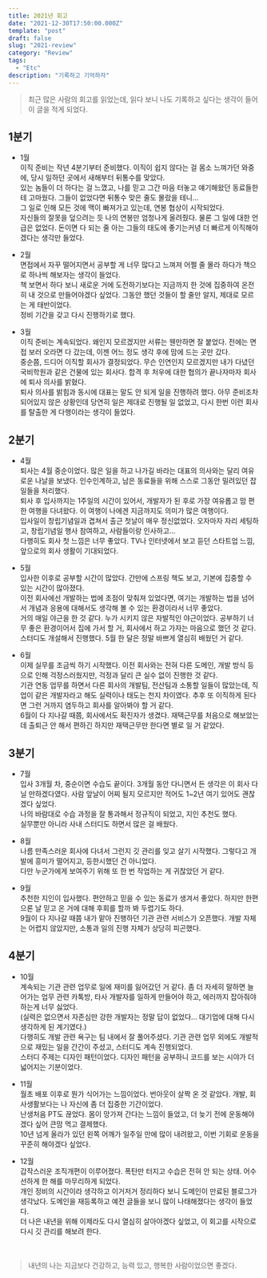 ```yaml
---
title: 2021년 회고
date: "2021-12-30T17:50:00.000Z"
template: "post"
draft: false
slug: "2021-review"
category: "Review"
tags:
  - "Etc"
description: "기록하고 기억하자"
---
```


> 최근 많은 사람의 회고를 읽었는데, 읽다 보니 나도 기록하고 싶다는 생각이 들어 이 글을 적게 되었다.<br>


## 1분기
- 1월<br>
이직 준비는 작년 4분기부터 준비했다. 이직이 쉽지 않다는 걸 몸소 느껴가던 와중에, 당시 일하던 곳에서 새해부터 뒤통수를 맞았다.<br>
있는 놈들이 더 하다는 걸 느꼈고, 나를 믿고 그간 마음 터놓고 얘기해왔던 동료들한테 고마웠다. 그들이 없었다면 뒤통수 맞은 줄도 몰랐을 테니...<br>
그 일로 인해 모든 것에 맥이 빠져가고 있는데, 연봉 협상이 시작되었다. <br>
자신들의 잘못을 덮으려는 듯 나의 연봉만 엄청나게 올려줬다. 물론 그 일에 대한 언급은 없었다. 돈이면 다 되는 줄 아는 그들의 태도에 좋기는커녕 더 빠르게 이직해야겠다는 생각만 들었다.<br>

- 2월<br>
면접에서 자꾸 떨어지면서 공부할 게 너무 많다고 느껴져 어쩔 줄 몰라 하다가 책으로 하나씩 해보자는 생각이 들었다.<br>
책 보면서 하다 보니 새로운 거에 도전하기보다는 지금까지 한 것에 집중하여 온전히 내 것으로 만들어야겠다 싶었다. 그동안 했던 것들이 할 줄만 알지, 제대로 모르는 게 태반이었다.<br>
정비 기간을 갖고 다시 진행하기로 했다.<br>

- 3월<br>
이직 준비는 계속되었다. 왜인지 모르겠지만 서류는 웬만하면 잘 붙었다. 전에는 면접 보러 오라면 다 갔는데, 이젠 어느 정도 생각 후에 맘에 드는 곳만 갔다.<br>
중순쯤, 드디어 이직할 회사가 결정되었다. 무슨 인연인지 모르겠지만 내가 다녔던 국비학원과 같은 건물에 있는 회사다. 합격 후 처우에 대한 협의가 끝나자마자 회사에 퇴사 의사를 밝혔다.<br>
퇴사 의사를 밝힘과 동시에 대표는 말도 안 되게 일을 진행하려 했다. 아무 준비조차 되어있지 않은 상황인데 당연히 일은 제대로 진행될 일 없었고, 다시 한번 이런 회사를 탈출한 게 다행이라는 생각이 들었다.<br>

## 2분기
- 4월<br>
퇴사는 4월 중순이었다. 많은 일을 하고 나가길 바라는 대표의 의사와는 달리 여유로운 나날을 보냈다. 인수인계하고, 남은 동료들을 위해 스스로 그동안 밀려있던 잡일들을 처리했다. <br>
퇴사 후 입사까지는 1주일의 시간이 있어서, 개발자가 된 후로 가장 여유롭고 맘 편한 여행을 다녀왔다. 이 여행이 나에겐 지금까지도 의미가 많은 여행이다.<br>
입사일이 창립기념일과 겹쳐서 출근 첫날이 매우 정신없었다. 오자마자 자리 세팅하고, 창립기념일 행사 참여하고, 사람들이랑 인사하고...<br>
다행히도 회사 첫 느낌은 너무 좋았다. TV나 인터넷에서 보고 듣던 스타트업 느낌, 앞으로의 회사 생활이 기대되었다.<br>

- 5월<br>
입사한 이후로 공부할 시간이 많았다. 간만에 스프링 책도 보고, 기본에 집중할 수 있는 시간이 많아졌다.<br>
이전 회사에선 개발하는 법에 초점이 맞춰져 있었다면, 여기는 개발하는 법을 넘어서 개념과 응용에 대해서도 생각해 볼 수 있는 환경이라서 너무 좋았다.<br>
거의 매일 야근을 한 것 같다. 누가 시키지 않은 자발적인 야근이었다. 공부하기 너무 좋은 환경이어서 집에 가서 할 거, 회사에서 하고 가자는 마음으로 했던 것 같다.<br>
스터디도 개설해서 진행했다. 5월 한 달은 정말 바쁘게 열심히 배웠던 거 같다. <br>

- 6월<br>
이제 실무를 조금씩 하기 시작했다. 이전 회사와는 전혀 다른 도메인, 개발 방식 등으로 인해 걱정스러웠지만, 걱정과 달리 큰 실수 없이 진행한 것 같다.<br>
기관 연동 업무를 하면서 다른 회사의 개발팀, 전산팀과 소통할 일들이 많았는데, 직업이 같은 개발자라고 해도 실력이나 태도는 천지 차이였다. 추후 또 이직하게 된다면 그런 거까지 염두하고 회사를 알아봐야 할 거 같다.<br>
6월이 다 지나갈 때쯤, 회사에서도 확진자가 생겼다. 재택근무를 처음으로 해보았는데 출퇴근 안 해서 편하긴 하지만 재택근무만 한다면 별로 일 거 같았다. <br>

## 3분기

- 7월<br>
입사 3개월 차, 중순이면 수습도 끝이다. 3개월 동안 다니면서 든 생각은 이 회사 다닐 만하겠다였다. 사람 앞날이 어찌 될지 모르지만 적어도 1~2년 여기 있어도 괜찮겠다 싶었다.<br>
나의 바람대로 수습 과정을 잘 통과해서 정규직이 되었고, 지인 추천도 했다. <br>
실무뿐만 아니라 사내 스터디도 하면서 많은 걸 배웠다. <br>

- 8월<br>
나름 만족스러운 회사에 다녀서 그런지 깃 관리를 잊고 살기 시작했다. 그렇다고 개발에 흥미가 떨어지고, 등한시했던 건 아니었다.<br>
다만 누군가에게 보여주기 위해 또 한 번 작업하는 게 귀찮았던 거 같다. <br>

- 9월<br>
추천한 지인이 입사했다. 편안하고 믿을 수 있는 동료가 생겨서 좋았다. 하지만 한편으론 날 믿고 온 거에 대해 후회를 할까 봐 두렵기도 하다.<br>
9월이 다 지나갈 때쯤 내가 맡아 진행하던 기관 관련 서비스가 오픈했다. 개발 자체는 어렵지 않았지만, 소통과 일의 진행 자체가 상당히 피곤했다.<br>

## 4분기

- 10월<br>
계속되는 기관 관련 업무로 일에 재미를 잃어갔던 거 같다. 좀 더 자세히 말하면 늘어가는 업무 관련 카톡방, 타사 개발자를 일하게 만들어야 하고, 에러까지 잡아줘야 하는게 너무 싫었다.<br>
(실력은 없으면서 자존심만 강한 개발자는 정말 답이 없었다... 대기업에 대해 다시 생각하게 된 계기였다.)<br>
다행히도 개발 관련 욕구는 팀 내에서 잘 풀어주셨다. 기관 관련 업무 외에도 개발적으로 재밌는 일을 간간이 주셨고, 스터디도 계속 진행되었다.<br>
스터디 주제는 디자인 패턴이었다. 디자인 패턴을 공부하니 코드를 보는 시야가 더 넓어지는 기분이었다. <br>

- 11월<br>
월초 배포 이후로 뭔가 식어가는 느낌이었다. 번아웃이 살짝 온 것 같았다. 개발, 회사생활보다는 나 자신에 좀 더 집중한 기간이었다.<br>
난생처음 PT도 끊었다. 몸이 망가져 간다는 느낌이 들었고, 더 늦기 전에 운동해야겠다 싶어 큰맘 먹고 결제했다.<br>
10년 넘게 올라가 있던 왼쪽 어깨가 일주일 만에 많이 내려왔고, 이번 기회로 운동을 꾸준히 해야겠다 싶었다.<br>

- 12월<br>
갑작스러운 조직개편이 이루어졌다. 폭탄만 터지고 수습은 전혀 안 되는 상태. 어수선하게 한 해를 마무리하게 되었다.<br>
개인 정비의 시간이라 생각하고 이거저거 정리하다 보니 도메인이 만료된 블로그가 생각났다. 도메인을 재등록하고 예전 글들을 보니 많이 나태해졌다는 생각이 들었다.<br>
더 나은 내년을 위해 이제라도 다시 열심히 살아야겠다 싶었고, 이 회고를 시작으로 다시 깃 관리를 해보려 한다.<br>
<br><br>
> 내년의 나는 지금보다 건강하고, 능력 있고, 행복한 사람이었으면 좋겠다.<br>


